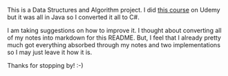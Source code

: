This is a Data Structures and Algorithm project. I did [this course](https://www.udemy.com/course/data-structures-and-algorithms-deep-dive-using-java/) on Udemy but it was all in Java so I converted it all to C#.

I am taking suggestions on how to improve it. I thought about converting all of my notes into markdown for this README. But, I feel that I already pretty much got everything absorbed through my notes and two implementations so I may just leave it how it is.

Thanks for stopping by! :-)